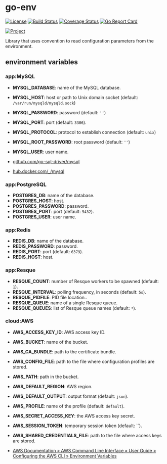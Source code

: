 # go-env

[![License](https://img.shields.io/badge/license-Apache%20License%202.0-blue.svg?style=flat)][license]
[![Build Status](https://travis-ci.org/steenzout/go-env.svg?branch=master)](https://travis-ci.org/steenzout/go-env/)
[![Coverage Status](https://coveralls.io/repos/steenzout/go-env/badge.svg?branch=master&service=github)](https://coveralls.io/github/steenzout/go-env?branch=master)
[![Go Report Card](https://goreportcard.com/badge/github.com/steenzout/go-env)](https://goreportcard.com/report/github.com/steenzout/go-env)

[![Project](https://www.openhub.net/p/go-steenzout-env/widgets/project_thin_badge.gif)][project]

Library that uses convention to read configuration parameters from the environment.

## environment variables

### app:MySQL

- **MYSQL_DATABASE**: name of the MySQL database.
- **MYSQL_HOST**: host or path to Unix domain socket (default: `/var/run/mysqld/mysqld.sock`)
- **MYSQL_PASSWORD**: password (default: `''`)
- **MYSQL_PORT**: port (default: `3306`).
- **MYSQL_PROTOCOL**: protocol to establish connection (default: `unix`)
- **MYSQL_ROOT_PASSWORD**: root password (default: `''`)
- **MYSQL_USER**: user name.

- [github.com/go-sql-driver/mysql](https://github.com/go-sql-driver/mysql)
- [hub.docker.com/_/mysql](https://hub.docker.com/_/mysql/)

### app:PostgreSQL

- **POSTGRES_DB**: name of the database.
- **POSTGRES_HOST**: host.
- **POSTGRES_PASSWORD**: password.
- **POSTGRES_PORT**: port (default: `5432`).
- **POSTGRES_USER**: user name.

### app:Redis

- **REDIS_DB**: name of the database.
- **REDIS_PASSWORD**: password.
- **REDIS_PORT**: port (default: `6379`).
- **REDIS_HOST**: host.

### app:Resque

- **RESQUE_COUNT**: number of Resque workers to be spawned (default: `1`).
- **RESQUE_INTERVAL**: polling frequency, in seconds (default: `5s`).
- **RESQUE_PIDFILE**: PID file location..
- **RESQUE_QUEUE**: name of a single Resque queue.
- **RESQUE_QUEUES**: list of Resque queue names (default: `*`).

### cloud:AWS

- **AWS_ACCESS_KEY_ID**: AWS access key ID.
- **AWS_BUCKET**: name of the bucket.
- **AWS_CA_BUNDLE**: path to the certificate bundle.
- **AWS_CONFIG_FILE**: path to the file where configuration profiles are stored.
- **AWS_PATH**: path in the bucket.
- **AWS_DEFAULT_REGION**: AWS region.
- **AWS_DEFAULT_OUTPUT**: output format (default: `json`).
- **AWS_PROFILE**: name of the profile (default: `default`).
- **AWS_SECRET_ACCESS_KEY**: the AWS access key secret.
- **AWS_SESSION_TOKEN**: temporary session token (default: ``).
- **AWS_SHARED_CREDENTIALS_FILE**: path to the file where access keys are stored.

- [AWS Documentation » AWS Command Line Interface » User Guide » Configuring the AWS CLI » Environment Variables](http://docs.aws.amazon.com/cli/latest/userguide/cli-environment.html)

[license]:  https://raw.githubusercontent.com/steenzout/go-env/master/LICENSE   "Apache License 2.0"
[project]:  https://www.openhub.net/p/go-steenzout-env/    "OpenHub project page"
